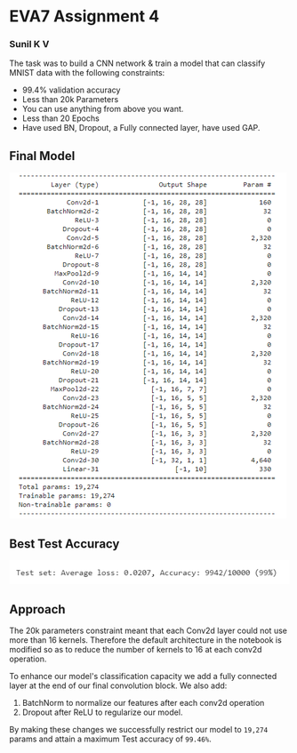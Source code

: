 # EVA7 Assignment 4
### Sunil K V

The task was to build a CNN network & train a model that can classify MNIST data with the following constraints:
* 99.4% validation accuracy
* Less than 20k Parameters
* You can use anything from above you want. 
* Less than 20 Epochs
* Have used BN, Dropout, a Fully connected layer, have used GAP. 
 

## Final Model 
![](resource/parameters.png)

## Best Test Accuracy
![](resource/accuracy.png)

## Approach
The 20k parameters constraint meant that each Conv2d layer could not use more than 16 kernels.
Therefore the default architecture in the notebook is modified so as to reduce the number of kernels to 16 at each conv2d
operation. 

To enhance our model's classification capacity we add a fully connected layer at the end
 of our final convolution block. We also add:
  1) BatchNorm to normalize our features after each conv2d operation
  2)  Dropout after ReLU to regularize our model. 
  
By making these changes we successfully restrict our model to `19,274` params and attain a maximum Test accuracy of `99.46%`. 